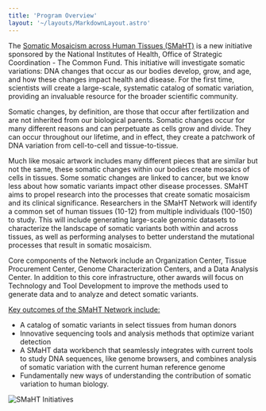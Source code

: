```yaml
---
title: 'Program Overview'
layout: '~/layouts/MarkdownLayout.astro'
---
```


The [Somatic Mosaicism across Human Tissues (SMaHT)](https://commonfund.nih.gov/smaht) is a new initiative sponsored by the National Institutes of Health, Office of Strategic Coordination - The Common Fund. This initiative will investigate somatic variations: DNA changes that occur as our bodies develop, grow, and age, and how these changes impact health and disease.  For the first time, scientists will create a large-scale, systematic catalog of somatic variation, providing an invaluable resource for the broader scientific community.

Somatic changes, by definition, are those that occur after fertilization and are not inherited from our biological parents. Somatic changes occur for many different reasons and can perpetuate as cells grow and divide. They can occur throughout our lifetime, and in effect, they create a patchwork of DNA variation from cell-to-cell and tissue-to-tissue.

Much like mosaic artwork includes many different pieces that are similar but not the same, these somatic changes within our bodies create mosaics of cells in tissues. Some somatic changes are linked to cancer, but we know less about how somatic variants impact other disease processes. SMaHT aims to propel research into the processes that create somatic mosaicism and its clinical significance. Researchers in the SMaHT Network will identify a common set of human tissues (10-12) from multiple individuals (100-150) to study. This will include generating large-scale genomic datasets to characterize the landscape of somatic variants both within and across tissues, as well as performing analyses to better understand the mutational processes that result in somatic mosaicism.

Core components of the Network include an Organization Center, Tissue Procurement Center, Genome Characterization Centers, and a Data Analysis Center. In addition to this core infrastructure, other awards will focus on Technology and Tool Development to improve the methods used to generate data and to analyze and detect somatic variants.

<u>Key outcomes of the SMaHT Network include:</u>

* A catalog of somatic variants in select tissues from human donors
* Innovative sequencing tools and analysis methods that optimize variant detection
* A SMaHT data workbench that seamlessly integrates with current tools to study DNA sequences, like genome browsers, and combines analysis of somatic variation with the current human reference genome
* Fundamentally new ways of understanding the contribution of somatic variation to human biology.

![SMaHT Initiatives](/images/SMaHTInitiatives.png)
